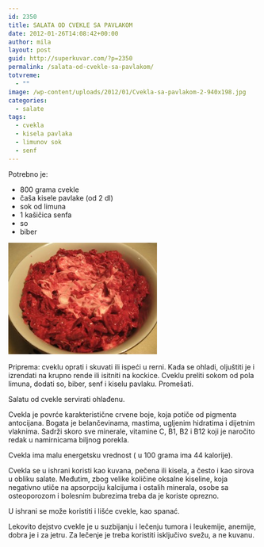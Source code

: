 ```yaml
---
id: 2350
title: SALATA OD CVEKLE SA PAVLAKOM
date: 2012-01-26T14:08:42+00:00
author: mila
layout: post
guid: http://superkuvar.com/?p=2350
permalink: /salata-od-cvekle-sa-pavlakom/
totvreme:
  - ""
image: /wp-content/uploads/2012/01/Cvekla-sa-pavlakom-2-940x198.jpg
categories:
  - salate
tags:
  - cvekla
  - kisela pavlaka
  - limunov sok
  - senf
---
```

Potrebno je:

  * 800 grama cvekle
  * čaša kisele pavlake (od 2 dl)
  * sok od limuna
  * 1 kašičica senfa
  * so
  * biber

<img class="alignnone size-medium wp-image-2351" title="Cvekla sa pavlakom# (2)" src="/wp-content/uploads/2012/01/Cvekla-sa-pavlakom-2-300x225.jpg" alt="" width="300" height="225" /> 

Priprema: cveklu oprati i skuvati ili ispeći u rerni. Kada se ohladi, oljuštiti je i izrendati na krupno rende ili isitniti na kockice. Cveklu preliti sokom od pola limuna, dodati so, biber, senf i kiselu pavlaku. Promešati.

Salatu od cvekle servirati ohlađenu.

Cvekla je povrće karakteristične crvene boje, koja potiče od pigmenta antocijana. Bogata je belančevinama, mastima, ugljenim hidratima i dijetnim vlaknima. Sadrži skoro sve minerale, vitamine C, B1, B2 i B12 koji je naročito redak u namirnicama biljnog porekla.

Cvekla ima malu energetsku vrednost ( u 100 grama ima 44 kalorije).

Cvekla se u ishrani koristi kao kuvana, pečena ili kisela, a često i kao sirova u obliku salate. Međutim, zbog velike količine oksalne kiseline, koja negativno utiče na apsorpciju kalcijuma i ostalih minerala, osobe sa osteoporozom i bolesnim bubrezima treba da je koriste oprezno.

U ishrani se može koristiti i lišće cvekle, kao spanać.

Lekovito dejstvo cvekle je u suzbijanju i lečenju tumora i leukemije, anemije, dobra je i za jetru. Za lečenje je treba koristiti isključivo svežu, a ne kuvanu.